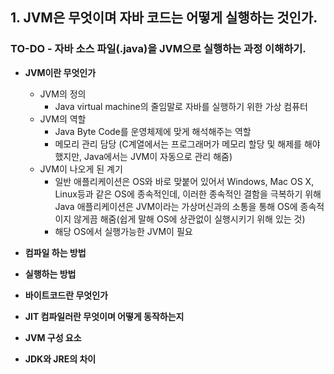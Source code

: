 ## **1. JVM은 무엇이며 자바 코드는 어떻게 실행하는 것인가.**

### TO-DO - 자바 소스 파일(.java)을 JVM으로 실행하는 과정 이해하기.
* **JVM이란 무엇인가**
  
  * JVM의 정의
    * Java virtual machine의 줄임말로 자바를 실행하기 위한 가상 컴퓨터
  * JVM의 역할
    * Java Byte Code를 운영체제에 맞게 해석해주는 역할
    * 메모리 관리 담당 (C계열에서는 프로그래머가 메모리 할당 및 해제를 해야 했지만, Java에서는 JVM이 자동으로 관리 해줌)
  * JVM이 나오게 된 계기
    * 일반 애플리케이션은 OS와 바로 맞붙어 있어서 Windows, Mac OS X, Linux등과 같은 OS에 종속적인데, 이러한 종속적인 결함을 극복하기 위해 Java 애플리케이션은 JVM이라는 가상머신과의 소통을 통해 OS에 종속적이지 않게끔 해줌(쉽게 말해 OS에 상관없이 실행시키기 위해 있는 것)
    * 해당 OS에서 실행가능한 JVM이 필요

* **컴파일 하는 방법**
* **실행하는 방법**
* **바이트코드란 무엇인가**
* **JIT 컴파일러란 무엇이며 어떻게 동작하는지**
* **JVM 구성 요소**
* **JDK와 JRE의 차이**
